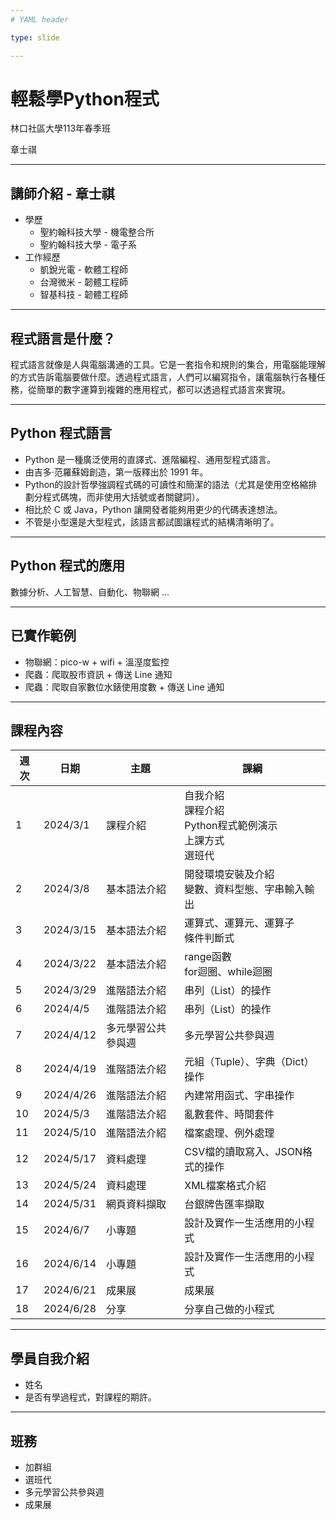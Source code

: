 ```yaml
---
# YAML header

type: slide

---
```


# 輕鬆學Python程式

林口社區大學113年春季班

章士祺

---

## 講師介紹 - 章士祺

- 學歷
  - 聖約翰科技大學 - 機電整合所
  - 聖約翰科技大學 - 電子系
- 工作經歷
  - 凱銳光電 - 軟體工程師
  - 台灣微米 - 韌體工程師
  - 智基科技 - 韌體工程師

---

## 程式語言是什麼？

程式語言就像是人與電腦溝通的工具。它是一套指令和規則的集合，用電腦能理解的方式告訴電腦要做什麼。透過程式語言，人們可以編寫指令，讓電腦執行各種任務，從簡單的數字運算到複雜的應用程式，都可以透過程式語言來實現。

---

## Python 程式語言

- Python 是一種廣泛使用的直譯式、進階編程、通用型程式語言。
- 由吉多·范羅蘇姆創造，第一版釋出於 1991 年。
- Python的設計哲學強調程式碼的可讀性和簡潔的語法（尤其是使用空格縮排劃分程式碼塊，而非使用大括號或者關鍵詞）。
- 相比於 C 或 Java，Python 讓開發者能夠用更少的代碼表達想法。
- 不管是小型還是大型程式，該語言都試圖讓程式的結構清晰明了。

---

## Python 程式的應用

數據分析、人工智慧、自動化、物聯網 …

---

## 已實作範例

- 物聯網：pico-w + wifi + 溫溼度監控
- 爬蟲：爬取股市資訊 + 傳送 Line 通知
- 爬蟲：爬取自家數位水錶使用度數 + 傳送 Line 通知

---

## 課程內容



| 週次 | 日期        | 主題        | 課綱                                              |
|----|-----------|-----------|-------------------------------------------------|
| 1  | 2024/3/1  | 課程介紹      | 自我介紹</br>課程介紹</br>Python程式範例演示</br>上課方式</br>選班代 |
| 2  | 2024/3/8  | 基本語法介紹    | 開發環境安裝及介紹</br>變數、資料型態、字串輸入輸出                    |
| 3  | 2024/3/15 | 基本語法介紹    | 運算式、運算元、運算子</br>條件判斷式                           |
| 4  | 2024/3/22 | 基本語法介紹    | range函數</br>for迴圈、while迴圈                       |
| 5  | 2024/3/29 | 進階語法介紹    | 串列（List）的操作                                     |
| 6  | 2024/4/5  | 進階語法介紹    | 串列（List）的操作                                     |
| 7  | 2024/4/12 | 多元學習公共參與週 | 多元學習公共參與週                                       |
| 8  | 2024/4/19 | 進階語法介紹    | 元組（Tuple）、字典（Dict）操作                            |
| 9  | 2024/4/26 | 進階語法介紹    | 內建常用函式、字串操作                                     |
| 10 | 2024/5/3  | 進階語法介紹    | 亂數套件、時間套件                                       |
| 11 | 2024/5/10 | 進階語法介紹    | 檔案處理、例外處理                                       |
| 12 | 2024/5/17 | 資料處理      | CSV檔的讀取寫入、JSON格式的操作                             |
| 13 | 2024/5/24 | 資料處理      | XML檔案格式介紹                                       |
| 14 | 2024/5/31 | 網頁資料擷取    | 台銀牌告匯率擷取                                        |
| 15 | 2024/6/7  | 小專題       | 設計及實作一生活應用的小程式                                  |
| 16 | 2024/6/14 | 小專題       | 設計及實作一生活應用的小程式                                  |
| 17 | 2024/6/21 | 成果展       | 成果展                                             |
| 18 | 2024/6/28 | 分享        | 分享自己做的小程式                                       |

</div>

---

## 學員自我介紹

- 姓名
- 是否有學過程式，對課程的期許。

---

## 班務

- 加群組
- 選班代
- 多元學習公共參與週
- 成果展
